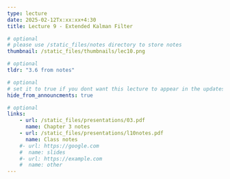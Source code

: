 ```yaml
---
type: lecture
date: 2025-02-12Tx:xx:xx+4:30
title: Lecture 9 - Extended Kalman Filter

# optional
# please use /static_files/notes directory to store notes
thumbnail: /static_files/thumbnails/lec10.png

# optional
tldr: "3.6 from notes"

# optional
# set it to true if you dont want this lecture to appear in the updates section
hide_from_announcments: true

# optional
links:
    - url: /static_files/presentations/03.pdf
      name: Chapter 3 notes
    - url: /static_files/presentations/l10notes.pdf
      name: Class notes
    #- url: https://google.com
    #  name: slides
    #- url: https://example.com
    #  name: other
---
```

<!-- Other additional contents using markdown -->

